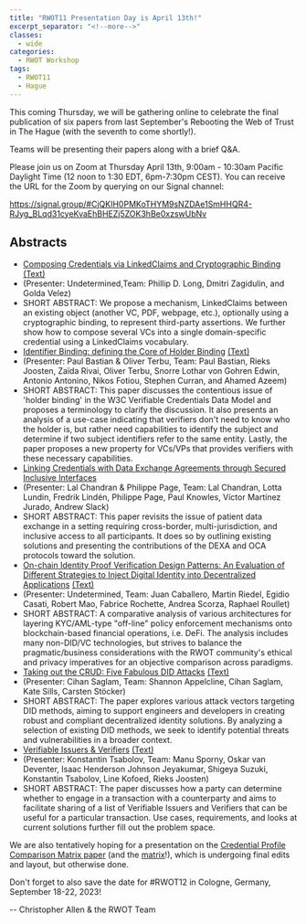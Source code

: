 ```yaml
---
title: "RWOT11 Presentation Day is April 13th!"
excerpt_separator: "<!--more-->"
classes:
  - wide
categories:
  - RWOT Workshop
tags:
  - RWOT11
  - Hague
---
```


This coming Thursday, we will be gathering online to celebrate the final
publication of six papers from last September's Rebooting the Web of
Trust in The Hague (with the seventh to come shortly!).

Teams will be presenting their papers along with a brief Q&A.

<!--more-->

Please join us on Zoom at Thursday April 13th, 9:00am - 10:30am
Pacific Daylight Time (12 noon to 1:30 EDT, 6pm-7:30pm CEST). You can
receive the URL for the Zoom by querying on our Signal channel:

https://signal.group/#CjQKIH0PMKoTHYM9sNZDAe1SmHHQR4-RJyg_BLqd31cyeKvaEhBHEZj5ZOK3hBe0xzswUbNv

## Abstracts

-   [Composing Credentials via LinkedClaims and Cryptographic
Binding](https://github.com/WebOfTrustInfo/rwot11-the-hague/blob/master/final-documents/composable-credentials.pdf) [(Text)](https://github.com/WebOfTrustInfo/rwot11-the-hague/blob/master/final-documents/composable-credentials.md)
   - (Presenter: Undetermined,Team: Phillip D. Long, Dmitri Zagidulin, and Golda Velez)
   - SHORT ABSTRACT: We propose a mechanism, LinkedClaims between an existing object (another VC, PDF, webpage, etc.), optionally using a cryptographic binding, to represent third-party assertions. We further show how to compose several VCs into a single domain-specific credential using a LinkedClaims vocabulary.
-   [Identifier Binding: defining the Core of Holder Binding](https://github.com/WebOfTrustInfo/rwot11-the-hague/blob/master/final-documents/identifier-binding.pdf) [(Text)](https://github.com/WebOfTrustInfo/rwot11-the-hague/blob/master/final-documents/identifier-binding.md)
   - (Presenter: Paul Bastian & Oliver Terbu, Team: Paul Bastian, Rieks Joosten, Zaïda Rivai, Oliver Terbu, Snorre Lothar von Gohren Edwin, Antonio Antonino, Nikos Fotiou, Stephen Curran, and Ahamed Azeem)
   - SHORT ABSTRACT: This paper discusses the contentious issue of \'holder binding\' in the W3C Verifiable Credentials Data Model and proposes a terminology to clarify the discussion. It also presents an analysis of a use-case indicating that verifiers don\'t need to know who the holder is, but rather need capabilities to identify the subject and determine if two subject identifiers refer to the same entity. Lastly, the paper proposes a new property for VCs/VPs that provides verifiers with these necessary capabilities.
-   [Linking Credentials with Data Exchange Agreements through Secured Inclusive Interfaces](https://github.com/WebOfTrustInfo/rwot11-the-hague/blob/master/final-documents/data-exchange-agreements-with-oca.pdf)
   - (Presenter: Lal Chandran & Philippe Page, Team: Lal Chandran, Lotta Lundin, Fredrik Lindén, Philippe Page, Paul Knowles, Víctor Martínez Jurado, Andrew Slack)
   - SHORT ABSTRACT: This paper revisits the issue of patient data exchange in a setting requiring cross-border, multi-jurisdiction, and inclusive access to all participants. It does so by outlining existing solutions and presenting the contributions of the DEXA and OCA protocols toward the solution.
-   [On-chain Identity Proof Verification Design Patterns: An Evaluation of Different Strategies to Inject Digital Identity into Decentralized Applications](https://github.com/WebOfTrustInfo/rwot11-the-hague/blob/master/final-documents/onchain_identity_verification_flows.pdf) [(Text)](https://github.com/WebOfTrustInfo/rwot11-the-hague/blob/master/final-documents/onchain_identity_verification_flows.md)
   - (Presenter: Undetermined, Team: Juan Caballero, Martin Riedel, Egidio Casati, Robert Mao, Fabrice Rochette, Andrea Scorza, Raphael Roullet)
   - SHORT ABSTRACT: A comparative analysis of various architectures for layering KYC/AML-type "off-line" policy enforcement mechanisms onto blockchain-based financial operations, i.e. DeFi. The analysis includes many non-DID/VC technologies, but strives to balance the pragmatic/business considerations with the RWOT community's ethical and privacy imperatives for an objective comparison across paradigms.
-   [Taking out the CRUD: Five Fabulous DID Attacks](https://github.com/WebOfTrustInfo/rwot11-the-hague/blob/master/final-documents/taking-out-the-crud-five-fabulous-did-attacks.pdf) [(Text)](https://github.com/WebOfTrustInfo/rwot11-the-hague/blob/master/final-documents/taking-out-the-crud-five-fabulous-did-attacks.md)
   - (Presenter: Cihan Saglam, Team: Shannon Appelcline, Cihan Saglam, Kate Sills, Carsten Stöcker)
   - SHORT ABSTRACT: The paper explores various attack vectors targeting DID methods, aiming to support engineers and developers in creating robust and compliant decentralized identity solutions. By analyzing a selection of existing DID methods, we seek to identify potential threats and vulnerabilities in a broader context.
-   [Verifiable Issuers & Verifiers](https://github.com/WebOfTrustInfo/rwot11-the-hague/blob/master/final-documents/verifiable-issuers-and-verifiers.pdf) [(Text)](https://github.com/WebOfTrustInfo/rwot11-the-hague/blob/master/final-documents/verifiable-issuers-and-verifiers.md)
   - (Presenter: Konstantin Tsabolov, Team: Manu Sporny, Oskar van Deventer, Isaac Henderson Johnson Jeyakumar, Shigeya Suzuki, Konstantin Tsabolov, Line Kofoed, Rieks Joosten)
   - SHORT ABSTRACT: The paper discusses how a party can determine whether to engage in a transaction with a counterparty and aims to facilitate sharing of a list of Verifiable Issuers and Verifiers that can be useful for a particular transaction. Use cases, requirements, and looks at current solutions further fill out the problem space.

We are also tentatively hoping for a presentation on the [Credential
Profile Comparison Matrix
paper](https://github.com/WebOfTrustInfo/rwot11-the-hague/blob/master/draft-documents/credential-profile-comparison.md)
(and the
[matrix](https://docs.google.com/spreadsheets/d/1Z4cYfjbbE-rABcfC-xab8miocKLomivYMUFibOh9BVo/edit#gid=1084392809)!),
which is undergoing final edits and layout, but otherwise done.

Don't forget to also save the date for #RWOT12 in Cologne, Germany,
September 18-22, 2023!

-- Christopher Allen & the RWOT Team
